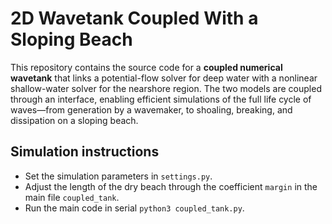 # 2D Wavetank Coupled With a Sloping Beach
This repository contains the source code for a **coupled numerical wavetank** that links a potential-flow solver for deep water with a nonlinear shallow-water solver for the nearshore region. The two models are coupled through an interface, enabling efficient simulations of the full life cycle of waves—from generation by a wavemaker, to shoaling, breaking, and dissipation on a sloping beach.
## Simulation instructions
- Set the simulation parameters in `settings.py`.
- Adjust the length of the dry beach through the coefficient `margin` in the main file `coupled_tank`.
- Run the main code in serial `python3 coupled_tank.py`.
